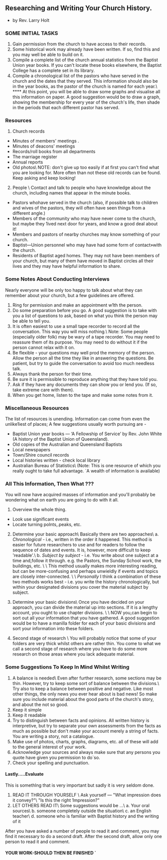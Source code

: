 ## Researching and Writing Your Church History.

- by Rev. Larry Holt

### SOME INITIAL TASKS
1. Gain permission from the church to have access to their records.
2. Some historical work may already have been written. If so, find this and you may well be able to build on it.
3. Compile a complete list of the church annual statistics from the Baptist Union year books. If you can't locate these books elsewhere, the Baptist College has a complete set in its library.
4. Compile a chronological list of the pastors who have served in the church and the dates that they served. This information should also be in the year books, as the pastor of the church is named for each year.\\
\*\*\*\* At this point, you will be able to draw some graphs and visualise all this information on paper. A good suggestion would be to draw a graph, showing the membership for every year of the church's life, then shade in the periods that each different pastor has served.

### Resources

1. Church records 
  - Minutes of members' meetings .
  - Minutes of deacons' meetings
  - Records/roll books from all departments
  - The marriage register
  - Annual reports
  - Old photos\\
NOTE: don't give up too easily if at first you can't find
what you are looking for. More often than not
these old records can be found. Keep asking and
keep looking!

2. People   \\
Contact and talk to people who have knowledge about the church, includlng names that appear in the minute books. 
  - Pastors whohave served in the church (also, if possible talk to children and wives of the pastors, they will often have seen things from a different angle.)
  - Members of the community who may have never come to the church, but maybe they 1ived next door for years, and know a good deal about it!
  - Members and pastors of nearby churches may know something of your church.
  - Baptist—Union personnel who may have had some form of contact»with the church.
  - Residents of Baptist aged homes. They may not have been members of your church, but many of them have moved in Baptist circles all their lives and they may have helpful information to share.

### Some Notes About Conducting Interviews

Nearly everyone will be only too happy to talk about what they
can remember about your church, but a few guidelines are
offered.

1. Ring for permission and make an appointment w1th the person.
2. Do some preparation before you go. A good suggestion is to take with you a list of questions to ask, based on what you think the person may be able to tell you.
3. It is often easiest to use a small tape recorder to record all the conversation. This way you will miss nothing.\\
Note: Some people (especially older folk) may be wary of a tape recorder. You may need to reassure them of its purpose. You may need to do without it if the person cannot relax with it on.
4. Be flexible - your questions may well prod the memory of the person. Allow the person all the time they like in answering the questions. Be patient, but try to guide the conversation to avoid too much needless talk.
5. Always thank the person for their time.
6. Be sure it is permissible to reproduce anything that they have told you.
7. Ask if they have any documents they can show you or lend you. (If so, take extreme care with them).
8. When you get home, listen to the tape and make some notes from it.

### Miscellaneous Resources
The list of resources is unending. Information can come from even the unlike1iest of places; A few suggestions usually worth pursuing are -
- Baptist Union year books — ‘A Fellowship of Service’ by Rev. John White (A history of the Baptist Union of Queensland).
- Old copies of the Australian and Queensland Baptists
- Local newspapers
- Town/Shire council records
- Local histories written - check local library
- Australian Bureau of Statistics\\
(Note: This is one resource of which you really ought to take
full advantage. `A wealth of information is available)

### All This Information, Then What ??? 

You will now have acquired masses of information and you'll 
probably be wondering what on earth you are going to do with
it all.

1. Overview the whole thing. 
- Look use significant events
- Locate turning polnts,.peaks, etc.
2. Determine your basic approach\\
Basically there are two approaches\\
a. _Chronological_ - i.e., written in the order it happened. This method is easier for future researchers to use and for readers to follow the sequence of dates and events. It is, however, more difficult to keep 'readable'.\\
b. _Subject by subject_ - i.e. You write about one subject
at a time and,follow it through. e.g. the Pastors, the
Sunday School work, the buildings, etc.
\\ \\
This method usually makes more interesting reading, but
can be more-confusing and perhaps unwieldly if events and
topics are closely inter-connected.
\\ \\
_Personally_ I think a combination of these two methods
works best - i.e. you write the history chronologically,
but within your designated divisions you cover the material subject by subject. 

3. Determine your basic divisions\\
Once you have decided on your approach, you can divide the
material up into sections. If it is a lengthy account, you
ought to use chapter divisions. 
\\ \\
NOW you,can begin to sort out all your information that you
have gathered. A good suggestion would be to have a manilla
folder for each of your basic divisions and sort your information into these folders.

4. Second stage of research \\
You will probably notice that some of your folders are very
thick whilst others are rather thin. You come to what we
call a second stage of research where you have to do some
more research on those areas where you lack adequate material.

### Some Suggestions To Keep In Mind Whilst Writing

1. A balance is needed\\
Even after further research, some sections may be thin. However, try to keep some sort of balance between the divisions.\\
Try also to keep a balance between positive and negative. Like most other things, the only news you ever hear about is bad news! So make sure you include material about the good parts of the church's story, and about the not so good.
2. Keep it simple
3. Keep it readable
4. Try to distinguish between facts and opinions. All written history is interpretive, but try to separate your own assessments from the facts as much as possible but don't make your account merely a string of facts. You are writing a story, not a catalogue.
5. Make use of photos, charts, graphs, diagrams, etc. all of these will add to the general interest of your work.
6. Acknowledge your sources and always make sure that any persons you quote have given you permission to do`so.
7. Check your spelling and punctuation.

#### Lastly.....Evaluate

This is somethlng that is very important but sadly it is very seldom done.

1. READ IT THROUGH YOURSELF \\
Ask yourself — "What impression does it convey?"\\
"Is this the right 1mpression?"
2. LET OTHERS READ IT\\
Some suggestions would be ...\\
  a. Your oral sources\\
  b. someone completely outside the situation\\
  c. an English teacher\\
  d. someone who is familiar with Baptist history and the writing of it
  
After you have asked a number of people to read it and
comment, you may find it necessary to do a second draft.
After the second draft, allow only one person to read it
and comment.

#### YOUR WORK-SHOULD THEN BE FINISHED `
